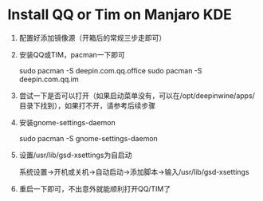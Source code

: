# Install QQ or Tim on Manjaro KDE

1. 配置好添加镜像源（开箱后的常规三步走即可）
2. 安装QQ或TIM，pacman一下即可
			
		
	sudo pacman -S deepin.com.qq.office
	sudo pacman -S deepin.com.qq.im


3. 尝试一下是否可以打开（如果启动菜单没有，可以在/opt/deepinwine/apps/目录下找到），如果打不开，请参考后续步骤
4. 安装gnome-settings-daemon
		
		
	sudo pacman -S gnome-settings-daemon
		
		
5. 设置/usr/lib/gsd-xsettings为自启动
		
		
	系统设置->开机或关机->自动启动->添加脚本->输入/usr/lib/gsd-xsettings
		
		
6. 重启一下即可，不出意外就能顺利打开QQ/TIM了
